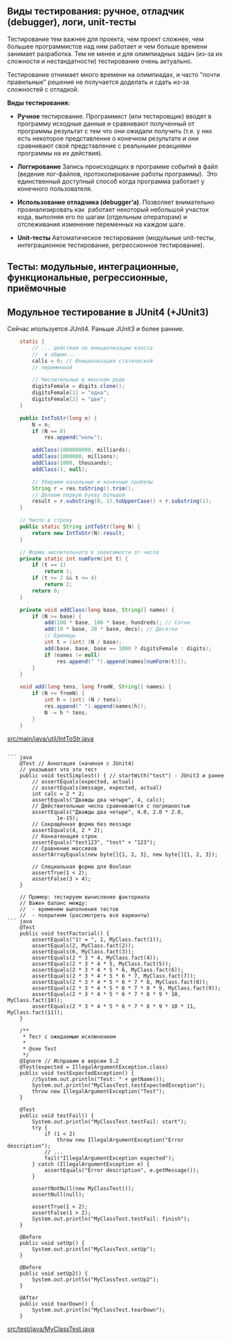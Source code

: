 <!-- doc.py -->
﻿Виды тестирования: ручное, отладчик (debugger), логи, unit-тесты
----------------------------------------------------------------

Тестирование тем важнее для проекта, чем проект сложнее, чем большее программистов над ним работает и чем больше времени занимает разработка.
Тем не менее и для олимпиадных задач (из-за их сложности и нестандатности) тестирование очень актуально.

Тестирование отнимает много времени на олимпиадах, и часто "почти правильные" решения не получается доделать и сдать из-за сложностей с отладкой.

**Виды тестирования:**

* **Ручное** тестирование. Программист (или тестировщик) вводят в программу исходные данные и
            сравнивают полученный от программы результат с тем что они ожидали получить (т.е. у них есть некоторое
            представление о конечном результате и они сравнивают своё представление с реальными реакциями программы на
            их
            действия).

* **Логгирование** Запись происходящих в программе событий в файл (ведение лог-файлов,
            протоколирование работы программы).  Это единственный доступный способ когда программа работает у конечного
            пользователя.
        </li>

* **Использование отладчика (debugger&rsquo;а)**. Позволяет внимательно проанализировать
            как  работает некоторый небольшой участок кода, выполняя его по шагам (отдельным операторам) и отслеживания
            изменение переменных на каждом шаге.

* **Unit-тесты** Автоматическое тестирование (модульные unit-тесты, интеграционное тестирование, регрессионное тестирование).

Тесты: модульные, интеграционные, функциональные, регрессионные, приёмочные
---------------------------------------------------------------------------

Модульное тестирование в JUnit4 (+JUnit3)
-----------------------------------------

Сейчас ипользуется JUnit4.
Раньше JUnit3 и более ранние.

``` java
    static {
        // ... действия по инициализации класса
        //  в общем...
        calls = 0; // Инициализация статической
        // переменной

        // Числительные в женском роде
        digitsFemale = digits.clone();
        digitsFemale[1] = "одна";
        digitsFemale[2] = "две";
    }
```

``` java
    public IntToStr(long n) {
        N = n;
        if (N == 0)
            res.append("ноль");

        addClass(1000000000, milliards);
        addClass(1000000, millions);
        addClass(1000, thousands);
        addClass(1, null);

        // Убираем начальные и конечные пробелы
        String r = res.toString().trim();
        // Делаем первую букву большой
        result = r.substring(0, 1).toUpperCase() + r.substring(1);
    }

    // Число в строку
    public static String intToStr(long N) {
        return new IntToStr(N).result;
    }

    // Форма числительного в зависимости от числа
    private static int numForm(int t) {
        if (t == 1)
            return 1;
        if (t >= 2 && t <= 4)
            return 2;
        return 0;
    }

    private void addClass(long base, String[] names) {
        if (N >= base) {
            add(100 * base, 100 * base, hundreds); // Сотни
            add(10 * base, 20 * base, decs); // Десятки
            // Единицы
            int t = (int) (N / base);
            add(base, base, base == 1000 ? digitsFemale : digits);
            if (names != null)
                res.append(" ").append(names[numForm(t)]);
        }
    }

    void add(long tens, long fromN, String[] names) {
        if (N >= fromN) {
            int h = (int) (N / tens);
            res.append(" ").append(names[h]);
            N -= h * tens;
        }
    }
```

[src/main/java/util/IntToStr.java](src/main/java/util/IntToStr.java)

```

``` java
    @Test // Аннотация (начиная с JUnit4)
    // указывает что это тест
    public void testSimplest() { // startWith("test") - JUnit3 и ранее
        // assertEquals(expected, actual)
        // assertEquals(message, expected, actual)
        int calc = 2 * 2;
        assertEquals("Дважды два четыре", 4, calc);
        // Действительные числа сравниваются с погрешностью
        assertEquals("Дважды два четыре", 4.0, 2.0 * 2.0,
                1e-15);
        // Сокращённая форма без message
        assertEquals(4, 2 * 2);
        // Конкатенация строк
        assertEquals("test123", "test" + "123");
        // Сравнение массивов
        assertArrayEquals(new byte[]{1, 2, 3}, new byte[]{1, 2, 3});

        // Специальная форма для Boolean
        assertTrue(1 < 2);
        assertFalse(3 > 4);
    }

    // Пример: тестируем вычисление факториала
    // Важен баланс между:
    //  - временем выполнения тестов
    //  - покрытием (рассмотреть все варианты)
``` java
    @Test
    public void testFactorial() {
        assertEquals("1! = ", 1, MyClass.fact(1));
        assertEquals(2, MyClass.fact(2));
        assertEquals(6, MyClass.fact(3));
        assertEquals(2 * 3 * 4, MyClass.fact(4));
        assertEquals(2 * 3 * 4 * 5, MyClass.fact(5));
        assertEquals(2 * 3 * 4 * 5 * 6, MyClass.fact(6));
        assertEquals(2 * 3 * 4 * 5 * 6 * 7, MyClass.fact(7));
        assertEquals(2 * 3 * 4 * 5 * 6 * 7 * 8, MyClass.fact(8));
        assertEquals(2 * 3 * 4 * 5 * 6 * 7 * 8 * 9, MyClass.fact(9));
        assertEquals(2 * 3 * 4 * 5 * 6 * 7 * 8 * 9 * 10, MyClass.fact(10));
        assertEquals(2 * 3 * 4 * 5 * 6 * 7 * 8 * 9 * 10 * 11, MyClass.fact(11));
    }

    /**
     * Тест с ожидаемым исключением
     *
     * @see Test
     */
    @Ignore // Исправим в версии 5.2
    @Test(expected = IllegalArgumentException.class)
    public void testExpectedException() {
        //System.out.println("Test: " + getName());
        System.out.println("MyClassTest.testExpectedException");
        throw new IllegalArgumentException("Test");
    }

    @Test
    public void testFail() {
        System.out.println("MyClassTest.testFail: start");
        try {
            if (1 < 2)
                throw new IllegalArgumentException("Error description");
            // ...
            fail("IllegalArgumentException expected");
        } catch (IllegalArgumentException e) {
            assertEquals("Error description", e.getMessage());
        }

        assertNotNull(new MyClassTest());
        assertNull(null);

        assertTrue(1 < 2);
        assertFalse(1 > 2);
        System.out.println("MyClassTest.testFail: finish");
    }

    @Before
    public void setUp() {
        System.out.println("MyClassTest.setUp");
    }

    @Before
    public void setUp2() {
        System.out.println("MyClassTest.setUp2");
    }

    @After
    public void tearDown() {
        System.out.println("MyClassTest.tearDown");
    }
```

[src/test/java/MyClassTest.java](src/test/java/MyClassTest.java)

